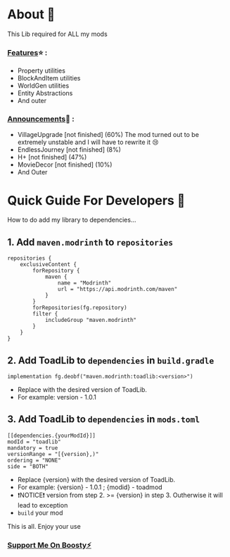 # About 🐸

This Lib required for ALL my mods

### <u>Features</u>⭐ : 

* Property utilities
* BlockAndItem utilities
* WorldGen utilities
* Entity Abstractions 
* And outer

### <u>Announcements</u>📢 :

* VillageUpgrade [not finished] (60%) The mod turned out to be extremely unstable and I will have to rewrite it 😢 
* EndlessJourney [not finished] (8%)
* H+ [not finished] (47%)
* MovieDecor [not finished] (10%)
* And Outer


# Quick Guide For Developers 📖

How to do add my library to dependencies...

## 1. Add `maven.modrinth` to `repositories`
```
repositories {
    exclusiveContent {
        forRepository {
            maven {
                name = "Modrinth"
                url = "https://api.modrinth.com/maven"
            }
        }
        forRepositories(fg.repository) 
        filter {
            includeGroup "maven.modrinth"
        }
    }
}
```

## 2. Add ToadLib<version> to `dependencies` in `build.gradle`
```
implementation fg.deobf("maven.modrinth:toadlib:<version>")
```

* Replace <version> with the desired version of ToadLib.
* For example: version - 1.0.1

## 3. Add ToadLib to `dependencies` in `mods.toml`
```
[[dependencies.{yourModId}]]
modId = "toadlib"
mandatory = true
versionRange = "[{version},)"
ordering = "NONE"
side = "BOTH"
```

* Replace {version} with the desired version of ToadLib.
* For example: {version} - 1.0.1 ; {modid} - toadmod
* ❗NOTICE❗ version from step 2. >= {version} in step 3. Outherwise it will lead to exception
* `build` your mod


This is all. Enjoy your use

### [Support Me On Boosty⚡](https://boosty.to/mr_toad)




